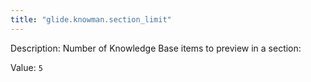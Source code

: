 ```yaml
---
title: "glide.knowman.section_limit"
---
```


Description: Number of Knowledge Base items to preview in a section:

Value: `5`